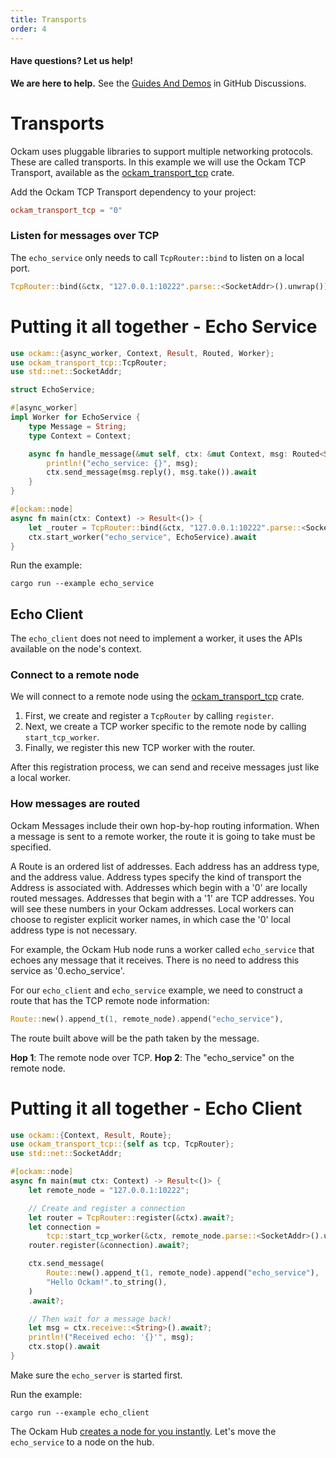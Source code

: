 ```yaml
---
title: Transports
order: 4
---
```


#### Have questions? Let us help!

**We are here to help.** See the [Guides And Demos](https://github.com/ockam-network/ockam/discussions/1134) in
GitHub Discussions.

# Transports

Ockam uses pluggable libraries to support multiple networking protocols. These are called transports. In this example we
will use the Ockam TCP Transport, available as the [ockam_transport_tcp](https://crates.io/crates/ockam_transport_tcp) crate.

Add the Ockam TCP Transport dependency to your project:

```toml
ockam_transport_tcp = "0"
```

### Listen for messages over TCP

The `echo_service` only needs to call `TcpRouter::bind` to listen on a local port.

```rust
TcpRouter::bind(&ctx, "127.0.0.1:10222".parse::<SocketAddr>().unwrap()).await?;
```

# Putting it all together - Echo Service

```rust
use ockam::{async_worker, Context, Result, Routed, Worker};
use ockam_transport_tcp::TcpRouter;
use std::net::SocketAddr;

struct EchoService;

#[async_worker]
impl Worker for EchoService {
    type Message = String;
    type Context = Context;

    async fn handle_message(&mut self, ctx: &mut Context, msg: Routed<String>) -> Result<()> {
        println!("echo_service: {}", msg);
        ctx.send_message(msg.reply(), msg.take()).await
    }
}

#[ockam::node]
async fn main(ctx: Context) -> Result<()> {
    let _router = TcpRouter::bind(&ctx, "127.0.0.1:10222".parse::<SocketAddr>().unwrap()).await?;
    ctx.start_worker("echo_service", EchoService).await
}

```

Run the example:

```shell
cargo run --example echo_service
```

## Echo Client

The `echo_client` does not need to implement a worker, it uses the APIs available on the node's context.

### Connect to a remote node

We will connect to a remote node using the [ockam_transport_tcp](https://crates.io/crates/ockam_transport_tcp) crate.

1. First, we create and register a `TcpRouter` by calling `register`.
1. Next, we create a TCP worker specific to the remote node by calling `start_tcp_worker`.
1. Finally, we register this new TCP worker with the router.

After this registration process, we can send and receive messages just like a local worker.

### How messages are routed

Ockam Messages include their own hop-by-hop routing information. When a message is sent to a remote worker, the route it
is going to take must be specified.

A Route is an ordered list of addresses. Each address has an address type, and the address value. Address types specify
the kind of transport the Address is associated with. Addresses which begin with a '0' are locally routed messages.
Addresses that begin with a '1' are TCP addresses. You will see these numbers in your Ockam addresses. Local workers
can choose to register explicit worker names, in which case the '0' local address type is not necessary.

For example, the Ockam Hub node runs a worker called `echo_service` that echoes any message that it receives. There is
no need to address this service as '0.echo_service'.

For our `echo_client` and `echo_service` example, we need to construct a route that has the TCP remote node information:

```rust
Route::new().append_t(1, remote_node).append("echo_service"),
```

The route built above will be the path taken by the message.

**Hop 1**: The remote node over TCP.
**Hop 2**: The "echo_service" on the remote node.

# Putting it all together - Echo Client

```rust
use ockam::{Context, Result, Route};
use ockam_transport_tcp::{self as tcp, TcpRouter};
use std::net::SocketAddr;

#[ockam::node]
async fn main(mut ctx: Context) -> Result<()> {
    let remote_node = "127.0.0.1:10222";

    // Create and register a connection
    let router = TcpRouter::register(&ctx).await?;
    let connection =
        tcp::start_tcp_worker(&ctx, remote_node.parse::<SocketAddr>().unwrap()).await?;
    router.register(&connection).await?;

    ctx.send_message(
        Route::new().append_t(1, remote_node).append("echo_service"),
        "Hello Ockam!".to_string(),
    )
    .await?;

    // Then wait for a message back!
    let msg = ctx.receive::<String>().await?;
    println!("Received echo: '{}'", msg);
    ctx.stop().await
}

```

Make sure the `echo_server` is started first.

Run the example:

```shell
cargo run --example echo_client
```

The Ockam Hub [creates a node for you instantly](/learn/how-to-guides/rust/03-hub). Let's move the `echo_service` to a node on the hub.
